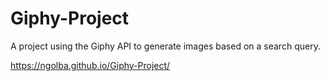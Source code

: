 # Giphy-Project

A project using the Giphy API to generate images based on a search query. 

https://ngolba.github.io/Giphy-Project/
